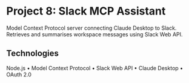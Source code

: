# Project 8: Slack MCP Assistant

Model Context Protocol server connecting Claude Desktop to Slack. Retrieves and summarises workspace messages using Slack Web API.

## Technologies

Node.js • Model Context Protocol • Slack Web API • Claude Desktop • OAuth 2.0